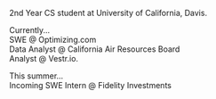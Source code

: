 2nd Year CS student at University of California, Davis.

Currently...
<br/>SWE @ Optimizing.com
<br/>Data Analyst @ California Air Resources Board
<br/>Analyst @ Vestr.io.

This summer...
<br/>Incoming SWE Intern @ Fidelity Investments
